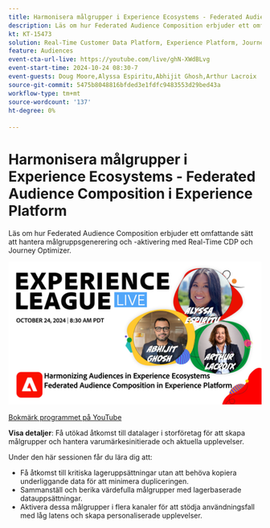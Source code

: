 ```yaml
---
title: Harmonisera målgrupper i Experience Ecosystems - Federated Audience Composition i Experience Platform
description: Läs om hur Federated Audience Composition erbjuder ett omfattande sätt att hantera målgruppsgenerering och -aktivering med Real-Time CDP och Journey Optimizer.
kt: KT-15473
solution: Real-Time Customer Data Platform, Experience Platform, Journey Optimizer
feature: Audiences
event-cta-url-live: https://youtube.com/live/ghN-XWdBLvg
event-start-time: 2024-10-24 08:30-7
event-guests: Doug Moore,Alyssa Espiritu,Abhijit Ghosh,Arthur Lacroix
source-git-commit: 5475b8048816bfded3e1fdfc9483553d29bed43a
workflow-type: tm+mt
source-wordcount: '137'
ht-degree: 0%

---
```


# Harmonisera målgrupper i Experience Ecosystems - Federated Audience Composition i Experience Platform

Läs om hur Federated Audience Composition erbjuder ett omfattande sätt att hantera målgruppsgenerering och -aktivering med Real-Time CDP och Journey Optimizer.

<img alt="Experience League LIVE 24 oktober 2024" src="../episodes/assets/ep41-web-banner.png">

[Bokmärk programmet på YouTube](https://youtube.com/live/ghN-XWdBLvg)

**Visa detaljer**:
Få utökad åtkomst till datalager i storföretag för att skapa målgrupper och hantera varumärkesinitierade och aktuella upplevelser.

Under den här sessionen får du lära dig att:

* Få åtkomst till kritiska lageruppsättningar utan att behöva kopiera underliggande data för att minimera dupliceringen.
* Sammanställ och berika värdefulla målgrupper med lagerbaserade datauppsättningar.
* Aktivera dessa målgrupper i flera kanaler för att stödja användningsfall med låg latens och skapa personaliserade upplevelser.
